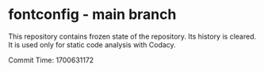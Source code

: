 # fontconfig - main branch

This repository contains frozen state of the repository.
Its history is cleared. It is used only for static code
analysis with Codacy.

Commit Time: 1700631172